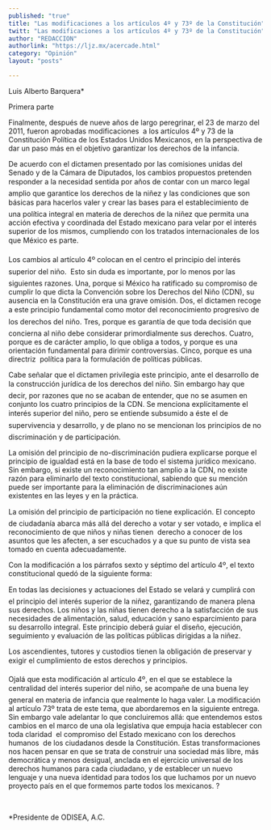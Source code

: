```yaml
---
published: "true"
title: "Las modificaciones a los artículos 4º y 73º de la Constitución"
twitt: "Las modificaciones a los artículos 4º y 73º de la Constitución"
author: "REDACCION"
authorlink: "https://ljz.mx/acercade.html"
category: "Opinión"
layout: "posts"

---
```



  Luis Alberto Barquera*



  Primera parte



  Finalmente, después de nueve años de largo peregrinar, el 23 de marzo del 2011, fueron aprobadas modificaciones  a los artículos 4º y 73 de la Constitución Política de los Estados Unidos Mexicanos, en la perspectiva de dar un paso más en el objetivo garantizar los derechos de la infancia.



  De acuerdo con el dictamen presentado por las comisiones unidas del Senado y de la Cámara de Diputados, los cambios propuestos pretenden responder a la necesidad sentida por años de contar con un marco legal amplio que garantice los derechos de la niñez y las condiciones que son básicas para hacerlos valer y crear las bases para el establecimiento de una política integral en materia de derechos de la niñez que permita una acción efectiva y coordinada del Estado mexicano para velar por el interés superior de los mismos, cumpliendo con los tratados internacionales de los que México es parte.



  Los cambios al artículo 4º colocan en el centro el principio del interés superior del niño.  Esto sin duda es importante, por lo menos por las siguientes razones. Una, porque si México ha ratificado su compromiso de cumplir lo que dicta la Convención sobre los Derechos del Niño (CDN), su ausencia en la Constitución era una grave omisión. Dos, el dictamen recoge a este principio fundamental como motor del reconocimiento progresivo de los derechos del niño. Tres, porque es garantía de que toda decisión que concierna al niño debe considerar primordialmente sus derechos. Cuatro, porque es de carácter amplio, lo que obliga a todos, y porque es una orientación fundamental para dirimir controversias. Cinco, porque es una directriz  política para la formulación de políticas públicas.



  Cabe señalar que el dictamen privilegia este principio, ante el desarrollo de la construcción jurídica de los derechos del niño. Sin embargo hay que decir, por razones que no se acaban de entender, que no se asumen en conjunto los cuatro principios de la CDN. Se menciona explícitamente el interés superior del niño, pero se entiende subsumido a éste el de supervivencia y desarrollo, y de plano no se mencionan los principios de no discriminación y de participación.



  La omisión del principio de no-discriminación pudiera explicarse porque el principio de igualdad está en la base de todo el sistema jurídico mexicano. Sin embargo, si existe un reconocimiento tan amplio a la CDN, no existe razón para eliminarlo del texto constitucional, sabiendo que su mención puede ser importante para la eliminación de discriminaciones aún existentes en las leyes y en la práctica.



  La omisión del principio de participación no tiene explicación. El concepto de ciudadanía abarca más allá del derecho a votar y ser votado, e implica el reconocimiento de que niños y niñas tienen  derecho a conocer de los asuntos que les afecten, a ser escuchados y a que su punto de vista sea tomado en cuenta adecuadamente.



  Con la modificación a los párrafos sexto y séptimo del artículo 4º, el texto constitucional quedó de la siguiente forma:



  En todas las decisiones y actuaciones del Estado se velará y cumplirá con el principio del interés superior de la niñez, garantizando de manera plena sus derechos. Los niños y las niñas tienen derecho a la satisfacción de sus necesidades de alimentación, salud, educación y sano esparcimiento para su desarrollo integral. Este principio deberá guiar el diseño, ejecución, seguimiento y evaluación de las políticas públicas dirigidas a la niñez.



  Los ascendientes, tutores y custodios tienen la obligación de preservar y exigir el cumplimiento de estos derechos y principios.



  Ojalá que esta modificación al artículo 4º, en el que se establece la centralidad del interés superior del niño, se acompañe de una buena ley general en materia de infancia que realmente lo haga valer. La modificación al artículo 73º trata de este tema, que abordaremos en la siguiente entrega. Sin embargo vale adelantar lo que concluiremos allá: que entendemos estos cambios en el marco de una ola legislativa que empuja hacia establecer con toda claridad  el compromiso del Estado mexicano con los derechos humanos  de los ciudadanos desde la Constitución. Estas transformaciones nos hacen pensar en que se trata de construir una sociedad más libre, más democrática y menos desigual, anclada en el ejercicio universal de los derechos humanos para cada ciudadano, y de establecer un nuevo lenguaje y una nueva identidad para todos los que luchamos por un nuevo proyecto país en el que formemos parte todos los mexicanos. ?



   



  *Presidente de ODISEA, A.C.

